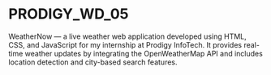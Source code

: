 # PRODIGY_WD_05
WeatherNow — a live weather web application developed using HTML, CSS, and JavaScript for my internship at Prodigy InfoTech. It provides real-time weather updates by integrating the OpenWeatherMap API and includes location detection and city-based search features.
